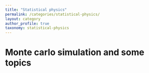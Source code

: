 ```yaml
---
title: "Statistical physics"
permalink: /categories/statistical-physics/
layout: category
author_profile: true
taxonomy: statistical-physics
---
```


# Monte carlo simulation and some topics

